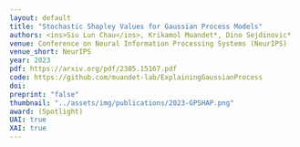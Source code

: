 ```yaml
---
layout: default
title: "Stochastic Shapley Values for Gaussian Process Models"
authors: <ins>Siu Lun Chau</ins>, Krikamol Muandet*, Dino Sejdinovic* 
venue: Conference on Neural Information Processing Systems (NeurIPS)
venue_short: NeurIPS
year: 2023
pdf: https://arxiv.org/pdf/2305.15167.pdf
code: https://github.com/muandet-lab/ExplainingGaussianProcess
doi: 
preprint: "false"
thumbnail: "../assets/img/publications/2023-GPSHAP.png"
award: (Spotlight)
UAI: true
XAI: true
---
```


